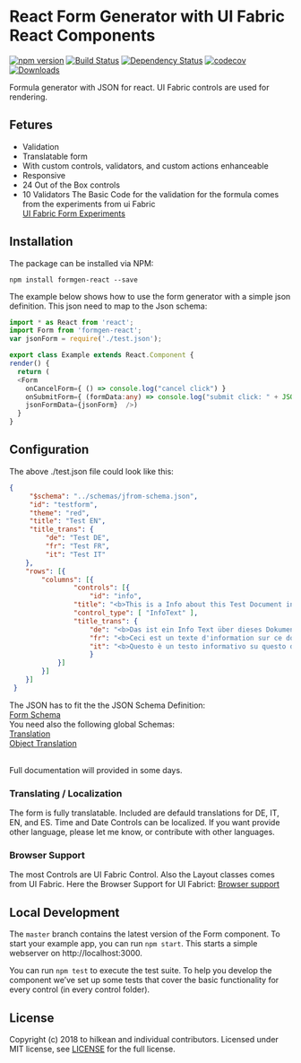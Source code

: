 # React Form Generator with UI Fabric React Components

[![npm version](https://badge.fury.io/js/formgen-react.svg)](http://badge.fury.io/js/formgen-react)
[![Build Status](https://secure.travis-ci.org/hilkenan/formgen-react.svg)](https://travis-ci.org/hilkenan/formgen-react)
[![Dependency Status](https://david-dm.org/hilkenan/formgen-react.svg)](https://david-dm.org/hilkenan/formgen-react)
[![codecov](https://codecov.io/gh/hilkenan/formgen-react/branch/master/graph/badge.svg)](https://codecov.io/gh/hilkenan/formgen-react)
[![Downloads](http://img.shields.io/npm/dm/formgen-react.svg)](https://npmjs.org/package/formgen-react)

Formula generator with JSON for react. UI Fabric controls are used for rendering. 
## Fetures
- Validation
- Translatable form
- With custom controls, validators, and custom actions enhanceable
- Responsive
- 24 Out of the Box controls
- 10 Validators
The Basic Code for the validation for the formula comes from the experiments from ui Fabric<br/>
<a href="https://github.com/OfficeDev/office-ui-fabric-react/tree/master/packages/experiments/src/components/Form">UI Fabric Form Experiments</a>

## Installation

The package can be installed via NPM:

```
npm install formgen-react --save
```
The example below shows how to use the form generator with a simple json definition. This json need to map to the Json schema:

```ts
import * as React from 'react';
import Form from 'formgen-react';
var jsonForm = require('./test.json');

export class Example extends React.Component {
render() {
  return (
  <Form 
    onCancelForm={ () => console.log("cancel click") }
    onSubmitForm={ (formData:any) => console.log("submit click: " + JSON.stringify(formData)) }
    jsonFormData={jsonForm}  />)
  }
}
```

## Configuration
The above ./test.json file could look like this:

```JSON
{
	 "$schema": "../schemas/jfrom-schema.json",
	 "id": "testform",
	 "theme": "red",
	 "title": "Test EN",
	 "title_trans": {
		 "de": "Test DE",
		 "fr": "Test FR",
         "it": "Test IT"
	},
	"rows": [{
		"columns": [{
				"controls": [{
					"id": "info",
                "title": "<b>This is a Info about this Test Document in Englisch</b>",
				"control_type": [ "InfoText" ],
				"title_trans": {
					"de": "<b>Das ist ein Info Text über dieses Dokument in Deutsch</b>",
					"fr": "<b>Ceci est un texte d'information sur ce document en français</ b>",					
					"it": "<b>Questo è un testo informativo su questo documento in italiano</ b>"
					}
			}]
		}]
	}]
 }
```
The JSON has to fit the the JSON Schema Definition:<br/>
[Form Schema](src/schemas/jfrom-schema.json)<br/>
You need also the following global Schemas:<br/>
[Translation](src/schemas/translation-schema.json)<br/>
[Object Translation](src/schemas/objecttranslation-schema.json)<br/><br/>

Full documentation will provided in some days.

### Translating / Localization 

The form is fully translatable. Included are defauld translations for DE, IT, EN, and ES. Time and Date Controls can be localized. If you want provide other language, please let me know, or contribute with other languages.

### Browser Support

The most Controls are UI Fabric Control. Also the Layout classes comes from UI Fabric. Here the Browser Support for UI Fabrict:
<a href="https://github.com/OfficeDev/office-ui-fabric-react/blob/master/ghdocs/BROWSERSUPPORT.md">Browser support</a>


## Local Development

The `master` branch contains the latest version of the Form component. To start your example app, you can run `npm start`. This starts a simple webserver on http://localhost:3000.

You can run `npm test` to execute the test suite. To help you develop the component we’ve set up some tests that cover the basic functionality for every control (in every control folder). 

## License

Copyright (c) 2018 to hilkean and individual contributors. Licensed under MIT license, see [LICENSE](LICENSE) for the full license.
